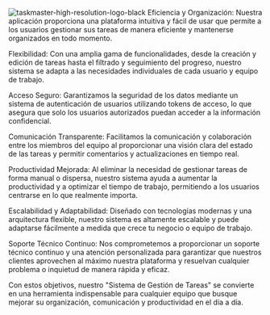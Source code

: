 ![taskmaster-high-resolution-logo-black](https://github.com/D4V1D16/TaskMaster/assets/99196362/65fc96f1-c5cf-488b-bdda-f7038ce56afe)
Eficiencia y Organización: Nuestra aplicación proporciona una plataforma intuitiva y fácil de usar que permite a los usuarios gestionar sus tareas de manera eficiente y mantenerse organizados en todo momento.

Flexibilidad: Con una amplia gama de funcionalidades, desde la creación y edición de tareas hasta el filtrado y seguimiento del progreso, nuestro sistema se adapta a las necesidades individuales de cada usuario y equipo de trabajo.

Acceso Seguro: Garantizamos la seguridad de los datos mediante un sistema de autenticación de usuarios utilizando tokens de acceso, lo que asegura que solo los usuarios autorizados puedan acceder a la información confidencial.

Comunicación Transparente: Facilitamos la comunicación y colaboración entre los miembros del equipo al proporcionar una visión clara del estado de las tareas y permitir comentarios y actualizaciones en tiempo real.

Productividad Mejorada: Al eliminar la necesidad de gestionar tareas de forma manual o dispersa, nuestro sistema ayuda a aumentar la productividad y a optimizar el tiempo de trabajo, permitiendo a los usuarios centrarse en lo que realmente importa.

Escalabilidad y Adaptabilidad: Diseñado con tecnologías modernas y una arquitectura flexible, nuestro sistema es altamente escalable y puede adaptarse fácilmente a medida que crece tu negocio o equipo de trabajo.

Soporte Técnico Continuo: Nos comprometemos a proporcionar un soporte técnico continuo y una atención personalizada para garantizar que nuestros clientes aprovechen al máximo nuestra plataforma y resuelvan cualquier problema o inquietud de manera rápida y eficaz.

Con estos objetivos, nuestro "Sistema de Gestión de Tareas" se convierte en una herramienta indispensable para cualquier equipo que busque mejorar su organización, comunicación y productividad en el día a día.

